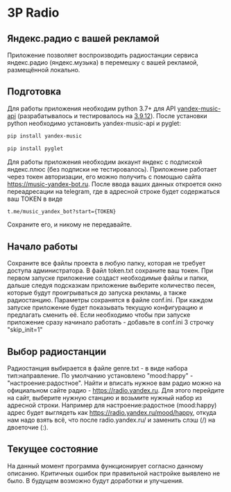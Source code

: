 # 3P Radio
## Яндекс.радио с вашей рекламой

Приложение позволяет воспроизводить радиостанции сервиса яндекс.радио (яндекс.музыка) в перемешку с вашей рекламой, размещённой локально.

## Подготовка
Для работы приложения необходим python 3.7+ для API [yandex-music-api](https://github.com/MarshalX/yandex-music-api) (разрабатывалось и тестировалось на [3.9.12](https://www.python.org/downloads/release/python-3912/)).
После установки python необходимо установить yandex-music-api и pyglet:
```sh
pip install yandex-music
```
```sh
pip install pyglet
```
Для работы приложения необходим аккаунт яндекс с подпиской яндекс.плюс (без подписки не тестировалось). Приложение работает через токен авторизации, его можно получить с помощью сайта https://music-yandex-bot.ru.
После ввода ваших данных откроется окно переадресации на telegram, где в адресной строке будет содержаться ваш TOKEN в виде
```sh
t.me/music_yandex_bot?start={TOKEN}
```
Сохраните его, и никому не передавайте.

## Начало работы
Сохраните все файлы проекта в любую папку, которая не требует доступа администратора. В файл token.txt сохраните ваш токен. При первом запуске приложение создаст необходимые файлы и папки, дальше следуя подсказкам приложение выберите количество песен, которые будут проигрываться до запуска рекламы, а также радиостанцию. Параметры сохранятся в файле conf.ini. При каждом запуске приложение будет показывать текущую конфигурацию и предлагать сменить её. Если необходимо чтобы при запуске приложение сразу начинало работать - добавьте в conf.ini 3 строчку "skip_init=1"
## Выбор радиостанции

Радиостанция выбирается в файле genre.txt - в виде набора тип:направление. По умолчанию установлено "mood:happy" - "настроение:радостное". Найти и вписать нужное вам радио можно на официальном сайте радио - https://radio.yandex.ru. Для этого перейдите на сайт, выберите нужную станцию и возьмите нужный набор из адресной строки. Например для настроение:радостное (mood:happy) адрес будет выглядеть как https://radio.yandex.ru/mood/happy, откуда нам надо взять всё, что после radio.yandex.ru/ и заменить слэш (/) на двоеточие (:).

## Текущее состояние

На данный момент программа функционирует согласно данному описанию. Критичных ошибок при правильной настройке выявлено не было. В будущем возможно будут доработки и улучшения.
